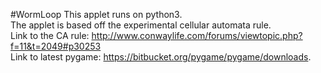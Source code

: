 #WormLoop
This applet runs on python3.  
The applet is based off the experimental cellular automata rule.  
Link to the CA rule: http://www.conwaylife.com/forums/viewtopic.php?f=11&t=2049#p30253  
Link to latest pygame: https://bitbucket.org/pygame/pygame/downloads.  
